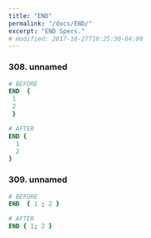 ```yaml
---
title: "END"
permalink: "/docs/END/"
excerpt: "END Specs."
# modified: 2017-10-27T16:25:30-04:00
---
```

### 308. unnamed
```ruby
# BEFORE
END  { 
 1 
 2 
 }
```
```ruby
# AFTER
END {
  1
  2
}
```
### 309. unnamed
```ruby
# BEFORE
END  { 1 ; 2 }
```
```ruby
# AFTER
END { 1; 2 }
```
